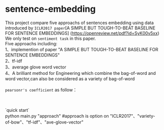 sentence-embedding
=====
This project compare five approachs of sentences embedding using data introduced by `ICLR2017 paper`[A SIMPLE BUT TOUGH-TO-BEAT BASELINE FOR SENTENCE EMBEDDINGS] (https://openreview.net/pdf?id=SyK00v5xx) We only test on `sentiment task` in this paper.<br>
Five approachs including:<br>
1、implemention of paper "A SIMPLE BUT TOUGH-TO-BEAT BASELINE FOR SENTENCE EMBEDDINGS"<br>
2、tf-idf<br>
3、average glove word vector<br>
4、A brilliant method for Engineering which combine the bag-of-word and word vector,can also be considered as a variety of bag-of-word<br>
<br>
`pearsonr's coefficient` as follow：<br>

<br>
<br>
`quick start`<br>
python main.py  "approach"    #approach is option on "ICLR2017"、"variety-of-bow"、"tf-idf"、"ave-glove-vector"<br>
